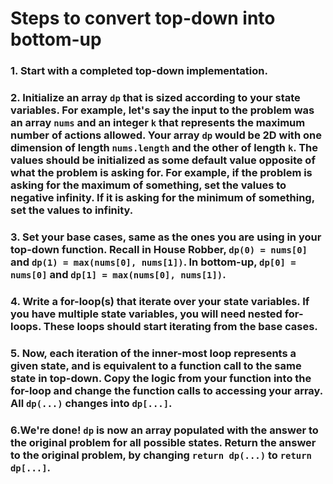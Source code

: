 # Steps to convert top-down into bottom-up

### 1. Start with a completed top-down implementation.

### 2. Initialize an array `dp` that is sized according to your state variables. For example, let's say the input to the problem was an array `nums` and an integer `k` that represents the maximum number of actions allowed. Your array `dp` would be 2D with one dimension of length `nums.length` and the other of length `k`. The values should be initialized as some default value opposite of what the problem is asking for. For example, if the problem is asking for the maximum of something, set the values to negative infinity. If it is asking for the minimum of something, set the values to infinity.

### 3. Set your base cases, same as the ones you are using in your top-down function. Recall in House Robber, `dp(0) = nums[0]` and `dp(1) = max(nums[0], nums[1])`. In bottom-up, `dp[0] = nums[0]` and `dp[1] = max(nums[0], nums[1])`.

### 4. Write a for-loop(s) that iterate over your state variables. If you have multiple state variables, you will need nested for-loops. These loops should start iterating from the base cases.

### 5. Now, each iteration of the inner-most loop represents a given state, and is equivalent to a function call to the same state in top-down. Copy the logic from your function into the for-loop and change the function calls to accessing your array. All `dp(...)` changes into `dp[...]`.

### 6.We're done! `dp` is now an array populated with the answer to the original problem for all possible states. Return the answer to the original problem, by changing `return dp(...)` to `return dp[...]`.
